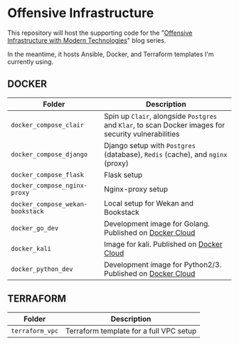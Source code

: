 # Offensive Infrastructure

This repository will host the supporting code for the "[Offensive Infrastructure with Modern Technologies](https://www.marcolancini.it/offensive-infrastructure/)" blog series.

In the meantime, it hosts Ansible, Docker, and Terraform templates I'm currently using.


## DOCKER

| Folder                            | Description |
| --------------------------------- | ----------- |
| `docker_compose_clair`            | Spin up `Clair`, alongside `Postgres` and `Klar`, to scan Docker images for security vulnerabilities |
| `docker_compose_django`           | Django setup with `Postgres` (database), `Redis` (cache), and `nginx` (proxy) |
| `docker_compose_flask`            | Flask setup  |
| `docker_compose_nginx-proxy`      | Nginx-proxy setup |
| `docker_compose_wekan-bookstack`  | Local setup for Wekan and Bookstack |
| `docker_go_dev`                   | Development image for Golang. Published on [Docker Cloud](https://cloud.docker.com/swarm/marcolancini/repository/list)  |
| `docker_kali`                     | Image for kali. Published on [Docker Cloud](https://cloud.docker.com/swarm/marcolancini/repository/list)  |
| `docker_python_dev`               | Development image for Python2/3. Published on [Docker Cloud](https://cloud.docker.com/swarm/marcolancini/repository/list)  |



## TERRAFORM

| Folder                            | Description |
| --------------------------------- | ----------- |
| `terraform_vpc`                   | Terraform template for a full VPC setup |
